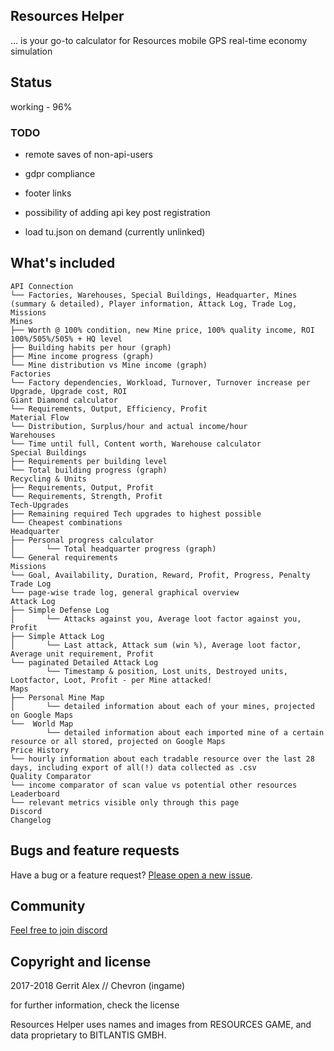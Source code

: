 ## Resources Helper

... is your go-to calculator for Resources mobile GPS real-time economy simulation

## Status

working - 96%

### TODO

* remote saves of non-api-users

* gdpr compliance

* footer links

* possibility of adding api key post registration

* load tu.json on demand (currently unlinked)

## What's included

```
API Connection
└── Factories, Warehouses, Special Buildings, Headquarter, Mines (summary & detailed), Player information, Attack Log, Trade Log, Missions
Mines
├── Worth @ 100% condition, new Mine price, 100% quality income, ROI 100%/505%/505% + HQ level
├── Building habits per hour (graph)
├── Mine income progress (graph)
└── Mine distribution vs Mine income (graph)
Factories
└── Factory dependencies, Workload, Turnover, Turnover increase per Upgrade, Upgrade cost, ROI
Giant Diamond calculator
└── Requirements, Output, Efficiency, Profit
Material Flow
└── Distribution, Surplus/hour and actual income/hour
Warehouses
└── Time until full, Content worth, Warehouse calculator
Special Buildings
├── Requirements per building level
└── Total building progress (graph)
Recycling & Units
├── Requirements, Output, Profit
└── Requirements, Strength, Profit
Tech-Upgrades
├── Remaining required Tech upgrades to highest possible
└── Cheapest combinations
Headquarter
├── Personal progress calculator
│       └── Total headquarter progress (graph)
└── General requirements
Missions
└── Goal, Availability, Duration, Reward, Profit, Progress, Penalty
Trade Log
└── page-wise trade log, general graphical overview
Attack Log
├── Simple Defense Log
│       └── Attacks against you, Average loot factor against you, Profit
├── Simple Attack Log
│       └── Last attack, Attack sum (win %), Average loot factor, Average unit requirement, Profit
└── paginated Detailed Attack Log
        └── Timestamp & position, Lost units, Destroyed units, Lootfactor, Loot, Profit - per Mine attacked!
Maps
├── Personal Mine Map
│       └── detailed information about each of your mines, projected on Google Maps
└──  World Map
        └── detailed information about each imported mine of a certain resource or all stored, projected on Google Maps
Price History
└── hourly information about each tradable resource over the last 28 days, including export of all(!) data collected as .csv
Quality Comparator
└── income comparator of scan value vs potential other resources
Leaderboard
└── relevant metrics visible only through this page
Discord
Changelog
```

## Bugs and feature requests

Have a bug or a feature request? [Please open a new issue](https://github.com/ljosberinn/resources-helper/issues/new).

## Community

[Feel free to join discord](https://discordapp.com/invite/HeepZV)

## Copyright and license

2017-2018 Gerrit Alex // Chevron (ingame)

for further information, check the license

Resources Helper uses names and images from RESOURCES GAME, and data proprietary to BITLANTIS GMBH.

